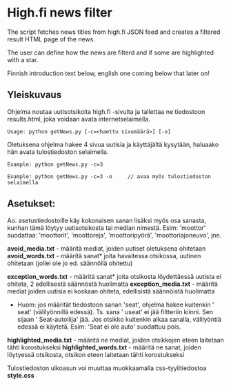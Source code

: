 # High.fi news filter

The script fetches news titles from high.fi JSON feed and creates a filtered result HTML page of the news.

The user can define how the news are filterd and if some are highlighted with a star.

Finnish introduction text below, english one coming below that later on!


## Yleiskuvaus

Ohjelma noutaa uutisotsikoita high.fi -sivulta ja tallettaa ne tiedostoon results.html, joka voidaan avata internetselaimella.

```
Usage: python getNews.py [-c=<haettu sivumäärä>] [-o]
```

Oletuksena ohjelma hakee 4 sivua uutisia ja käyttäjältä kysytään, haluaako hän avata tulostiedoston selaimella.

```
Example: python getNews.py -c=3

Example: python getNews.py -c=3 -o     // avaa myös tulostiedoston selaimella
```




Asetukset:
--------------

Ao. asetustiedostoille käy kokonaisen sanan lisäksi myös osa sanasta, kunhan tämä löytyy uutisotsikosta tai median nimestä.
Esim: 'moottor' suodattaa: 'moottorit', 'moottoreja', 'moottoripyörä', 'moottoriajoneuvo', jne.

**avoid_media.txt** - määritä mediat, joiden uutiset oletuksena ohitetaan
**avoid_words.txt** - määritä sanat* joita havaitessa otsikossa, uutinen ohitetaan (jollei ole jo ed. säännöllä ohitettu)

**exception_words.txt** - määritä sanat* joita otsikosta löydettäessä uutista ei ohiteta, 2 edellisestä säännöstä huolimatta
**exception_media.txt** - määritä mediat joiden uutisia ei koskaan ohiteta, edellisistä säännöistä huolimatta

* Huom: jos määrität tiedostoon sanan 'seat', ohjelma hakee kuitenkin ' seat' (välilyönnillä edessä). 
Ts. sana ' useat' ei jää filtteriin kiinni. Sen sijaan ' Seat-autoilija' jää. 
Jos otsikko kuitenkin alkaa sanalla, välilyöntiä edessä ei käytetä. Esim: 'Seat ei ole auto' suodattuu pois.

**highlighted_media.txt** - määritä ne mediat, joiden otsikkojen eteen laitetaan tähti korostukseksi
**highlighted_words.txt** - määritä ne sanat, joiden löytyessä otsikosta, otsikon eteen laitetaan tähti korostukseksi




Tulostiedoston ulkoasun voi muuttaa muokkaamalla css-tyylitiedostoa **style.css**
